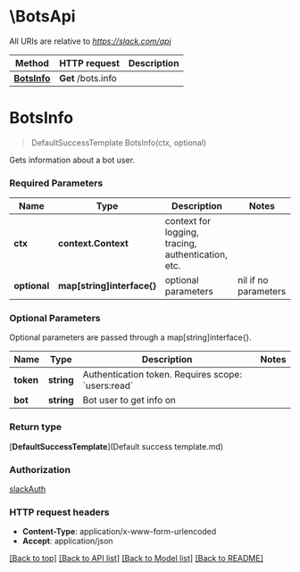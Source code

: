 # \BotsApi

All URIs are relative to *https://slack.com/api*

Method | HTTP request | Description
------------- | ------------- | -------------
[**BotsInfo**](BotsApi.md#BotsInfo) | **Get** /bots.info | 


# **BotsInfo**
> DefaultSuccessTemplate BotsInfo(ctx, optional)


Gets information about a bot user.

### Required Parameters

Name | Type | Description  | Notes
------------- | ------------- | ------------- | -------------
 **ctx** | **context.Context** | context for logging, tracing, authentication, etc.
 **optional** | **map[string]interface{}** | optional parameters | nil if no parameters

### Optional Parameters
Optional parameters are passed through a map[string]interface{}.

Name | Type | Description  | Notes
------------- | ------------- | ------------- | -------------
 **token** | **string**| Authentication token. Requires scope: &#x60;users:read&#x60; | 
 **bot** | **string**| Bot user to get info on | 

### Return type

[**DefaultSuccessTemplate**](Default success template.md)

### Authorization

[slackAuth](../README.md#slackAuth)

### HTTP request headers

 - **Content-Type**: application/x-www-form-urlencoded
 - **Accept**: application/json

[[Back to top]](#) [[Back to API list]](../README.md#documentation-for-api-endpoints) [[Back to Model list]](../README.md#documentation-for-models) [[Back to README]](../README.md)

